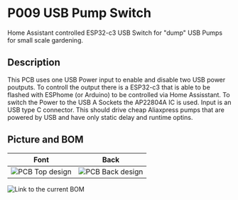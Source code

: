 # P009 USB Pump Switch

Home Assistant controlled ESP32-c3 USB Switch for "dump" USB Pumps for small scale gardening. 

## Description

This PCB uses one USB Power input to enable and disable two USB power poutputs.
To controll the output there is a ESP32-c3 that is able to be flashed with ESPhome (or Arduino) to be controlled via Home Assisstant. 
To switch the Power to the USB A Sockets the AP22804A IC is used. 
Input is an USB type C connector. 
This should drive cheap Aliaxpress pumps that are powered by USB and have only static delay and runtime optins. 

## Picture and BOM

| Font                                                                    | Back                                                                      |
|-------------------------------------------------------------------------|---------------------------------------------------------------------------|
| ![PCB Top design](../../blob/documentation/Fabrication/PCBdraw_Top.png) | ![PCB Back design](../../blob/documentation/Fabrication/PCBdraw_Back.png) |

![Link to the current BOM](../../tree/documentation/Fabrication/BoM)